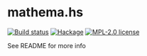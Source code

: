 # mathema.hs

[![Build status](https://img.shields.io/travis/strake/mathema.hs.svg?logo=travis)](https://travis-ci.org/strake/mathema.hs)
[![Hackage](https://img.shields.io/hackage/v/mathema.hs.svg?logo=haskell)](https://hackage.haskell.org/package/mathema.hs)
[![MPL-2.0 license](https://img.shields.io/badge/license-MPL--2.0-blue.svg)](LICENSE)

See README for more info
